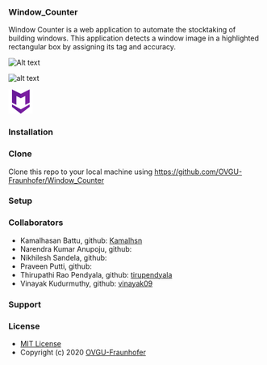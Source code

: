 ### Window_Counter
Window Counter is a web application to automate the stocktaking of building windows. This application detects a window image in a highlighted rectangular box by assigning its tag and accuracy.

![Alt text](C:/Users/Kamal/Downloads/integration_image.jpg?raw=true "image")

![alt text](C:/Users/Kamal/Downloads/integration_image.jpg)

![alt text](https://github.com/adam-p/markdown-here/raw/master/src/common/images/icon48.png "Logo Title Text 1")

### Installation
### Clone
Clone this repo to your local machine using https://github.com/OVGU-Fraunhofer/Window_Counter
### Setup
### Collaborators
* Kamalhasan Battu, github: [Kamalhsn](https://github.com/Kamalhsn)
* Narendra Kumar Anupoju, github: 
* Nikhilesh Sandela, github:
* Praveen Putti, github:
* Thirupathi Rao Pendyala, github: [tirupendyala](https://github.com/tirupendyala)
* Vinayak Kudurmuthy, github: [vinayak09](https://github.com/vinayak09)
### Support
### License
* [MIT License](https://github.com/OVGU-Fraunhofer/Window_Counter/blob/master/LICENSE)
* Copyright (c) 2020 [OVGU-Fraunhofer](https://github.com/OVGU-Fraunhofer/Window_Counter)
